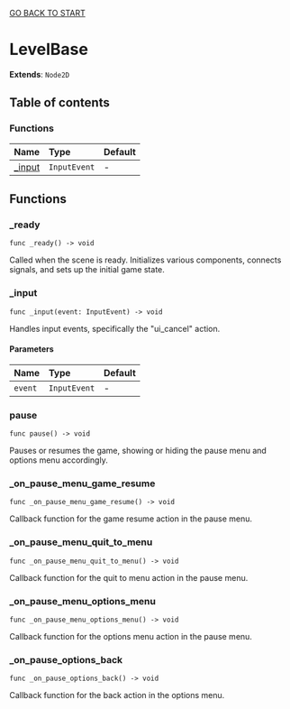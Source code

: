 [GO BACK TO START](https://github.com/USEkipa/gra-logiczna/blob/main/docs/index.md)
# LevelBase

**Extends**: `Node2D`

## Table of contents

### Functions

|Name|Type|Default|
|:-|:-|:-|
|[_input](#_input)|`InputEvent`|-|

## Functions

### _ready

```gdscript
func _ready() -> void
```

Called when the scene is ready. Initializes various components, connects signals, and sets up the initial game state.

### _input

```gdscript
func _input(event: InputEvent) -> void
```

Handles input events, specifically the "ui_cancel" action.

#### Parameters

|Name|Type|Default|
|:-|:-|:-|
|`event`|`InputEvent`|-|

### pause

```gdscript
func pause() -> void
```

Pauses or resumes the game, showing or hiding the pause menu and options menu accordingly.

### _on_pause_menu_game_resume

```gdscript
func _on_pause_menu_game_resume() -> void
```

Callback function for the game resume action in the pause menu.

### _on_pause_menu_quit_to_menu

```gdscript
func _on_pause_menu_quit_to_menu() -> void
```

Callback function for the quit to menu action in the pause menu.

### _on_pause_menu_options_menu

```gdscript
func _on_pause_menu_options_menu() -> void
```

Callback function for the options menu action in the pause menu.

### _on_pause_options_back

```gdscript
func _on_pause_options_back() -> void
```

Callback function for the back action in the options menu.


